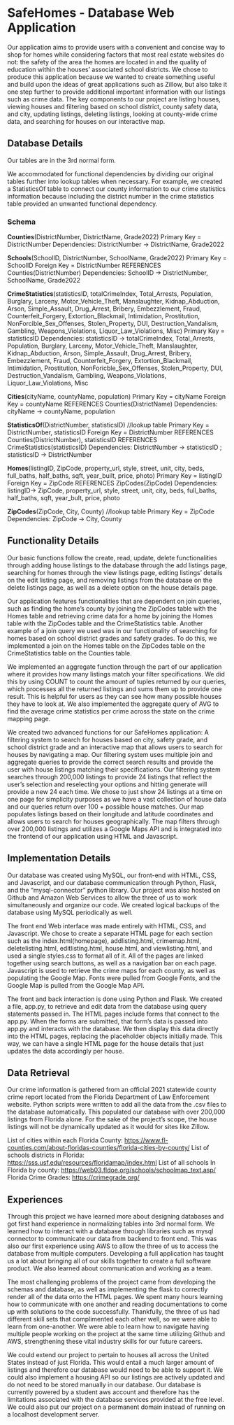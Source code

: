 # SafeHomes - Database Web Application 

Our application aims to provide users with a convenient and concise way to shop for homes while considering factors that most real estate websites do not: the safety of the area the homes are located in and the quality of education within the houses’ associated school districts. We chose to produce this application because we wanted to create something useful and build upon the ideas of great applications such as Zillow, but also take it one step further to provide additional important information with our listings such as crime data. The key components to our project are listing houses, viewing houses and filtering based on school district, county safety data, and city, updating listings, deleting listings, looking at county-wide crime data, and searching for houses on our interactive map.

## **Database Details**

Our tables are in the 3rd normal form.

We accommodated for functional dependencies by dividing our original tables further into lookup tables when necessary. For example, we created a StatisticsOf table to connect our county information to our crime statistics information because including the district number in the crime statistics table provided an unwanted functional dependency. 

### Schema 

**Counties**(DistrictNumber, DistrictName, Grade2022)
Primary Key = DistrictNumber
Dependencies:  DistrictNumber -> DistrictName, Grade2022
  
**Schools**(SchoolID, DistrictNumber, SchoolName, Grade2022)
Primary Key = SchoolID
Foreign Key = DistrictNumber REFERENCES Counties(DistrictNumber) 
Dependencies: SchoolID -> DistrictNumber, SchoolName, Grade2022
 
**CrimeStatistics**(statisticsID, totalCrimeIndex, Total_Arrests, Population, Burglary, Larceny, Motor_Vehicle_Theft, Manslaughter, Kidnap_Abduction, Arson, Simple_Assault, Drug_Arrest, Bribery, Embezzlement, Fraud, Counterfeit_Forgery, Extortion_Blackmail, Intimidation, Prostitution, NonForcible_Sex_Offenses, Stolen_Property, DUI, Destruction_Vandalism, Gambling, Weapons_Violations, Liquor_Law_Violations, Misc)
Primary Key = statisticsID
Dependencies: statisticsID -> totalCrimeIndex, Total_Arrests, Population, Burglary, Larceny, Motor_Vehicle_Theft, Manslaughter, Kidnap_Abduction, Arson, Simple_Assault, Drug_Arrest, Bribery, Embezzlement, Fraud, Counterfeit_Forgery, Extortion_Blackmail, Intimidation, Prostitution, NonForicble_Sex_Offenses, Stolen_Property, DUI, Destruction_Vandalism, Gambling, Weapons_Violations, Liquor_Law_Violations, Misc
 
**Cities**(cityName, countyName, population)
Primary Key = cityName
Foreign Key = countyName REFERENCES Counties(DistrictName)
Dependencies: cityName -> countyName, population
 
**StatisticsOf**(DistrictNumber, statisticsID)  //lookup table
Primary Key = DistrictNumber, statisticsID
Foreign Key = DistrictNumber REFERENCES Counties(DistrictNumber), statisticsID REFERENCES CrimeStatistics(statisticsID)
Dependencies: DistrictNumber -> statisticsID ; statisticsID -> DistrictNumber
 
**Homes**(listingID, ZipCode, property_url, style, street, unit, city, beds, full_baths, half_baths, sqft, year_built, price, photo)
Primary Key = listingID
Foreign Key = ZipCode REFERENCES ZipCodes(ZipCode)
Dependencies: listingID-> ZipCode, property_url, style, street, unit, city, beds, full_baths, half_baths, sqft, year_bult, price, photo
 
**ZipCodes**(ZipCode, City, County) //lookup table
Primary Key = ZipCode
Dependencies: ZipCode -> City, County

## **Functionality Details**

Our basic functions follow the create, read, update, delete functionalities through adding house listings to the database through the add listings page, searching for homes through the view listings page, editing listings’ details on the edit listing page, and removing listings from the database on the delete listings page, as well as a delete option on the house details page.

Our application features functionalities that are dependent on join queries, such as finding the home’s county by joining the ZipCodes table with the Homes table and retrieving crime data for a home by joining the Homes table with the ZipCodes table and the CrimeStatistics table. Another example of a join query we used was in our functionality of searching for homes based on school district grades and safety grades. To do this, we implemented a join on the Homes table on the ZipCodes table on the CrimeStatistics table on the Counties table.

We implemented an aggregate function through the part of our application where it provides how many listings match your filter specifications. We did this by using COUNT to count the amount of tuples returned by our queries, which processes all the returned listings and sums them up to provide one result. This is helpful for users as they can see how many possible houses they have to look at. We also implemented the aggregate query of AVG to find the average crime statistics per crime across the state on the crime mapping page.

We created two advanced functions for our SafeHomes application: A filtering system to search for houses based on city, safety grade, and school district grade and an interactive map that allows users to search for houses by navigating a map. Our filtering system uses multiple join and aggregate queries to provide the correct search results and provide the user with house listings matching their specifications. Our filtering system searches through 200,000 listings to provide 24 listings that reflect the user’s selection and reselecting your options and hitting generate will provide a new 24 each time. We chose to just show 24 listings at a time on one page for simplicity purposes as we have a vast collection of house data and our queries return over 100 + possible house matches. Our map populates listings based on their longitude and latitude coordinates and allows users to search for houses geographically. The map filters through over 200,000 listings and utilizes a Google Maps API and is integrated into the frontend of our application using HTML and Javascript.

## **Implementation Details**

Our database was created using MySQL, our front-end with HTML, CSS, and Javascript, and our database communication through Python, Flask, and the “mysql-connector” python library. Our project was also hosted on Github and Amazon Web Services to allow the three of us to work simultaneously and organize our code. We created logical backups of the database using MySQL periodically as well. 

The front end Web interface was made entirely with HTML, CSS, and Javascript. We chose to create a separate HTML page for each section such as the index.html(homepage), addlisting.html, crimemap.html, deletelisting.html, editlisting.html, house.html, and viewlisting.html, and used a single styles.css to format all of it. All of the pages are linked together using search buttons, as well as a navigation bar on each page. Javascript is used to retrieve the crime maps for each county, as well as populating the Google Map. Fonts were pulled from Google Fonts, and the Google Map is pulled from the Google Map API. 

The front and back interaction is done using Python and Flask. We created a file, app.py, to retrieve and edit data from the database using query statements passed in. The HTML pages include forms that connect to the app.py. When the forms are submitted, that form’s data is passed into app.py and interacts with the database. We then display this data directly into the HTML pages, replacing the placeholder objects initially made. This way, we can have a single HTML page for the house details that just updates the data accordingly per house. 

## Data Retrieval 

Our crime information is gathered from an official 2021 statewide county crime report located from the Florida Department of Law Enforcement website. Python scripts were written to add all the data from the .csv files to the database automatically. This populated our database with over 200,000 listings from Florida alone. For the sake of the project’s scope, the house listings will not be dynamically updated as it would for sites like Zillow. 

List of cities within each Florida County: https://www.fl-counties.com/about-floridas-counties/florida-cities-by-county/ 
List of schools districts in Florida: https://sss.usf.edu/resources/floridamap/index.html 
List of all schools In Florida by county: https://web03.fldoe.org/schools/schoolmap_text.asp/
Florida Crime Grades: https://crimegrade.org/ 

## Experiences

Through this project we have learned more about designing databases and got first hand experience in normalizing tables into 3rd normal form. We learned how to interact with a database through libraries such as mysql connector to communicate our data from backend to front end.  This was also our first experience using AWS to allow the three of us to access the database from multiple computers. Developing a full application has taught us a lot about bringing all of our skills together to create a full software product. We also learned about communication and working as a team.

The most challenging problems of the project came from developing the schemas and database, as well as implementing the flask to correctly render all of the data onto the HTML pages. We spent many hours learning how to communicate with one another and reading documentations to come up with solutions to the code successfully. Thankfully, the three of us had different skill sets that complimented each other well, so we were able to learn from one-another. We were able to learn how to navigate having multiple people working on the project at the same time utilizing Github and AWS, strengthening these vital industry skills for our future careers. 

We could extend our project to pertain to houses all across the United States instead of just Florida. This would entail a much larger amount of listings and therefore our database would need to be able to support it. We could also implement a housing API so our listings are actively updated and do not need to be stored manually in our database. Our database is currently powered by a student aws account and therefore has the limitations associated with the database services provided at the free level. We could also put our project on a permanent domain instead of running on a localhost development server. 
